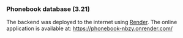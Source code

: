 ### Phonebook database (3.21)

The backend was deployed to the internet using [Render](https://render.com/). The online application is available at:
https://phonebook-nbzy.onrender.com/